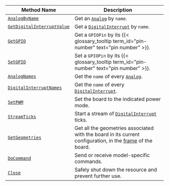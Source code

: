 <!-- prettier-ignore -->
Method Name | Description
----------- | -----------
[`AnalogByName`](/components/board/#analogbyname) | Get an [`Analog`](#analogs) by `name`.
[`GetDigitalInterruptValue`](/components/board/#getdigitalinterruptvalue) | Get a [`DigitalInterrupt`](#digital_interrupts) by `name`.
[`GetGPIO`](/components/board/#getgpio) | Get a `GPIOPin` by its {{< glossary_tooltip term_id="pin-number" text="pin number" >}}.
[`SetGPIO`](/components/board/#setgpio) | Set a `GPIOPin` by its {{< glossary_tooltip term_id="pin-number" text="pin number" >}}.
[`AnalogNames`](/components/board/#analognames) | Get the `name` of every [`Analog`](#analogs).
[`DigitalInterruptNames`](/components/board/#digitalinterruptnames) | Get the `name` of every [`DigitalInterrupt`](#digital_interrupts).
[`SetPWM`](/components/board/#setpwm) | Set the board to the indicated power mode.
[`StreamTicks`](/components/board/#streamticks) | Start a stream of [`DigitalInterrupt`](#digital_interrupts) ticks.
[`GetGeometries`](/components/board/#getgeometries) | Get all the geometries associated with the board in its current configuration, in the [frame](/services/frame-system/) of the board.
[`DoCommand`](/components/board/#docommand) | Send or receive model-specific commands.
[`Close`](/components/board/#close) | Safely shut down the resource and prevent further use.
